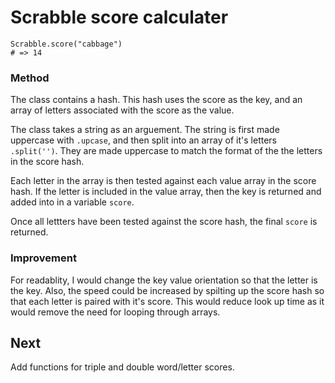 # Scrabble score calculater

```
Scrabble.score("cabbage")
# => 14
```

### Method
The class contains a hash. This hash uses the score as the key, and an array of letters associated with the score as the value.

The class takes a string as an arguement. The string is first made uppercase with `.upcase`, and then split into an array of it's letters `.split('')`. They are made uppercase to match the format of the the letters in the score hash. 

Each letter in the array is then tested against each value array in the score hash. If the letter is included in the value array, then the key is returned and added into in a variable `score`. 

Once all lettters have been tested against the score hash, the final `score` is returned.

### Improvement
For readablity, I would change the key value orientation so that the letter is the key. Also, the speed could be increased by spilting up the score hash so that each letter is paired with it's score. This would reduce look up time as it would remove the need for looping through arrays.

## Next
Add functions for triple and double word/letter scores.
